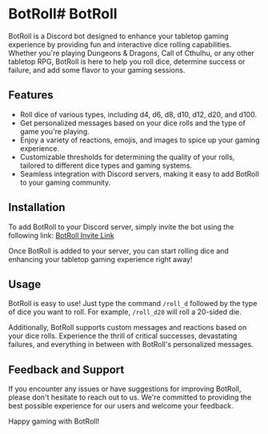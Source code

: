 # BotRoll# BotRoll

BotRoll is a Discord bot designed to enhance your tabletop gaming experience by providing fun and interactive dice rolling capabilities. Whether you're playing Dungeons & Dragons, Call of Cthulhu, or any other tabletop RPG, BotRoll is here to help you roll dice, determine success or failure, and add some flavor to your gaming sessions.

## Features

- Roll dice of various types, including d4, d6, d8, d10, d12, d20, and d100.
- Get personalized messages based on your dice rolls and the type of game you're playing.
- Enjoy a variety of reactions, emojis, and images to spice up your gaming experience.
- Customizable thresholds for determining the quality of your rolls, tailored to different dice types and gaming systems.
- Seamless integration with Discord servers, making it easy to add BotRoll to your gaming community.

## Installation

To add BotRoll to your Discord server, simply invite the bot using the following link: [BotRoll Invite Link](https://discord.com/oauth2/authorize?client_id=1216383066021302292&permissions=8&scope=bot+applications.commands)

Once BotRoll is added to your server, you can start rolling dice and enhancing your tabletop gaming experience right away!

## Usage

BotRoll is easy to use! Just type the command `/roll_d` followed by the type of dice you want to roll. For example, `/roll_d20` will roll a 20-sided die.

Additionally, BotRoll supports custom messages and reactions based on your dice rolls. Experience the thrill of critical successes, devastating failures, and everything in between with BotRoll's personalized messages.

## Feedback and Support

If you encounter any issues or have suggestions for improving BotRoll, please don't hesitate to reach out to us. We're committed to providing the best possible experience for our users and welcome your feedback.

Happy gaming with BotRoll!

